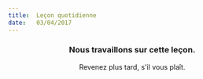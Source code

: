 ```yaml
---
title:  Leçon quotidienne
date:   03/04/2017
---
```


### <center>Nous travaillons sur cette leçon.</center>
<center>Revenez plus tard, s'il vous plaît.</center>